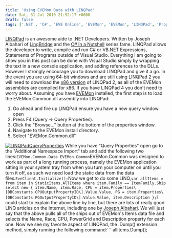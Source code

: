 ```yaml
---
title: 'Using EVEMon Data with LINQPad'
date: Sat, 31 Jul 2010 21:52:17 +0000
draft: false
tags: ['.NET', 'C#', 'EVE Online', 'EVEMon', 'EVEMon', 'LINQPad', 'Programming', 'Programming', 'Visual Studio']
---
```


[LINQPad](http://www.linqpad.net) is an awesome aide to .NET Developers. Written by Joseph Albahari of [LinqBridge](http://www.albahari.com/nutshell/linqbridge.aspx) and the [C# In a Nutshell](http://www.albahari.com/nutshell) series fame. LINQPad allows the developer to write, compile and run C# or VB.NET Expressions, Statements of Programs outside of Visual Studio. Everything I am going to show you in this post can be done with Visual Studio simply by wrapping the text in a new console application, and adding references to the DLLs. However I strongly encourage you to download LINQPad and give it a go. In the event you are using 64-bit windows and are still using LINQPad 2 you will need to download the [x86 version](http://www.linqpad.net/Beta.aspx) of LINQPad 2, as all of the EVEMon assemblies are compiled for x86. If you have LINQPad 4 you don't need to worry about. Assuming you have [EVEMon](http://evemon.battleclinic.com) installed, the first step is to load the EVEMon.Common.dll assembly into LINQPad:

1.  Go ahead and fire up LINQPad ensure you have a new query window open
2.  Press F4 (Query -> Query Properties).
3.  Click the "Browse..." button at the bottom of the properties window.
4.  Navigate to the EVEMon install directory.
5.  Select "EVEMon.Common.dll"

[![](/uploads/2010/07/LINQPadQueryProperties.png "LINQPadQueryProperties")](/uploads/2010/07/LINQPadQueryProperties.png) While you have "Query Properties" open go to the "Additional Namespace Import" tab and add the following two lines:```
EVEMon.Common.Data
EVEMon.Common
```EVEMon.Common was designed to work as part of a long running process, namely the EVEMon application sitting in your system tray from when you turn your computer on until you turn it off, as such we need load the static data from the data files.```
EveClient.Initialize();
```Now we get to do some LINQ,```
var allItems = from item in StaticItems.AllItems
	       where item.Family == ItemFamily.Ship
	       select new
	       {
	           item.Name,
	           item.Race,
	           CPU = item.Properties\[DBConstants.CPUOutputPropertyID\].Value.Value,
	           PG = item.Properties\[DBConstants.PGOutputPropertyID\].Value.Value,
	           item.Description
	       };
```I could start to explain the above line by line, but there are lots of really good LINQ articles on the Internet, including one by [Joseph Albahari](http://www.linqpad.net/WhyLINQBeatsSQL.aspx). We will just say that the above pulls all of the ships out of EVEMon's Items data file and selects the Name, Race, CPU, PowerGrid and Description property for each one. Now we see my favorite aspect of LINQPad, the .Dump() extension method, simply running the following command:```
allItems.Dump();
```Will output the data we have just queried as a nice HTML Table: [![](/uploads/2010/07/LINQPadDumpShips.png "LINQPadDumpShips")](/uploads/2010/07/LINQPadDumpShips.png) That is all I have for you for now, I am working on a project that uses this data outside of EVEMon, keep an eye on [Twitter](https://twitter.com/richardslater) where I will hopefully be providing a link for testing in the not too far distant future.